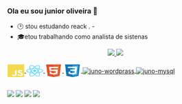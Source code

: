 ### Ola eu sou junior oliveira 👋 
- 🕑 stou estudando reack   .                                     -
- 🎓etou trabalhando como analista de sistenas
<div align="center">
  <a href="https://github.com/JuniorOliveiraj">
  <img height="180em" src="https://github-readme-stats.vercel.app/api?username=JuniorOliveiraj&show_icons=true&theme=dracula&include_all_commits=true&count_private=true"/>
  <img height="180em" src="https://github-readme-stats.vercel.app/api/top-langs/?username=JuniorOliveiraj&layout=compact&langs_count=7&theme=dracula"/>
</div>
  <div style="display: inline_block"><br>
  <img align="center" alt="juno-Js" height="30" width="40" src="https://raw.githubusercontent.com/devicons/devicon/master/icons/javascript/javascript-plain.svg">
  <img align="center" alt="juno-React" height="30" width="40" src="https://raw.githubusercontent.com/devicons/devicon/master/icons/react/react-original.svg">
  <img align="center" alt="juno-HTML" height="30" width="40" src="https://raw.githubusercontent.com/devicons/devicon/master/icons/html5/html5-original.svg">
  <img align="center" alt="juno-CSS" height="30" width="40" src="https://raw.githubusercontent.com/devicons/devicon/master/icons/css3/css3-original.svg">
  <img align="center" alt="juno-wordprass" height="30" width="40" src="https://cdn.jsdelivr.net/gh/devicons/devicon/icons/wordpress/wordpress-original.svg" />
  <img align="center" alt="juno-mysql" height="30" width="40" src="https://cdn.jsdelivr.net/gh/devicons/devicon/icons/mysql/mysql-original.svg" />  
</div>
  
  ##
  
  <div> 

  <a href="https://www.instagram.com/junyor_oliveiraj/" target="_blank"><img src="https://img.shields.io/badge/-Instagram-%23E4405F?style=for-the-badge&logo=instagram&logoColor=white" target="_blank"></a>
 <a href="[https://discord.gg/wagxzStdcR](https://discord.gg/bfHYTyHx)" target="_blank"><img src="https://img.shields.io/badge/Discord-7289DA?style=for-the-badge&logo=discord&logoColor=white" target="_blank"></a> 
  <a href = "mailto:junioroliveira.belem@gmail.com"><img src="https://img.shields.io/badge/-Gmail-%23333?style=for-the-badge&logo=gmail&logoColor=white" target="_blank"></a>
  <a href="https://www.linkedin.com/in/junior-oliveira-ba22381a3/" target="_blank"><img src="https://img.shields.io/badge/-LinkedIn-%230077B5?style=for-the-badge&logo=linkedin&logoColor=white" target="_blank"></a> 
 

 
</div>
